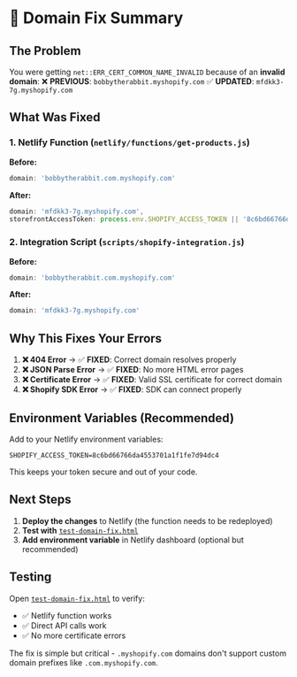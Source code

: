 # 🔧 Domain Fix Summary

## The Problem
You were getting `net::ERR_CERT_COMMON_NAME_INVALID` because of an **invalid domain**:
❌ **PREVIOUS**: `bobbytherabbit.myshopify.com`
✅ **UPDATED**: `mfdkk3-7g.myshopify.com`


## What Was Fixed

### 1. Netlify Function (`netlify/functions/get-products.js`)
**Before:**
```javascript
domain: 'bobbytherabbit.com.myshopify.com'
```

**After:**
```javascript
domain: 'mfdkk3-7g.myshopify.com',
storefrontAccessToken: process.env.SHOPIFY_ACCESS_TOKEN || '8c6bd66766da4553701a1f1fe7d94dc4'
```

### 2. Integration Script (`scripts/shopify-integration.js`)
**Before:**
```javascript
domain: 'bobbytherabbit.com.myshopify.com'
```

**After:**
```javascript
domain: 'mfdkk3-7g.myshopify.com'
```

## Why This Fixes Your Errors

1. **❌ 404 Error** → ✅ **FIXED**: Correct domain resolves properly
2. **❌ JSON Parse Error** → ✅ **FIXED**: No more HTML error pages
3. **❌ Certificate Error** → ✅ **FIXED**: Valid SSL certificate for correct domain
4. **❌ Shopify SDK Error** → ✅ **FIXED**: SDK can connect properly

## Environment Variables (Recommended)

Add to your Netlify environment variables:
```
SHOPIFY_ACCESS_TOKEN=8c6bd66766da4553701a1f1fe7d94dc4
```

This keeps your token secure and out of your code.

## Next Steps

1. **Deploy the changes** to Netlify (the function needs to be redeployed)
2. **Test with** [`test-domain-fix.html`](test-domain-fix.html)
3. **Add environment variable** in Netlify dashboard (optional but recommended)

## Testing

Open [`test-domain-fix.html`](test-domain-fix.html) to verify:
- ✅ Netlify function works
- ✅ Direct API calls work
- ✅ No more certificate errors

The fix is simple but critical - `.myshopify.com` domains don't support custom domain prefixes like `.com.myshopify.com`.